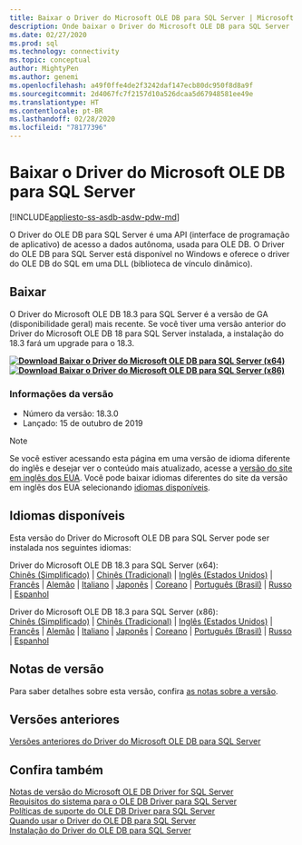 ```yaml
---
title: Baixar o Driver do Microsoft OLE DB para SQL Server | Microsoft Docs
description: Onde baixar o Driver do Microsoft OLE DB para SQL Server
ms.date: 02/27/2020
ms.prod: sql
ms.technology: connectivity
ms.topic: conceptual
author: MightyPen
ms.author: genemi
ms.openlocfilehash: a49f0ffe4de2f3242daf147ecb80dc950f8d8a9f
ms.sourcegitcommit: 2d4067fc7f2157d10a526dcaa5d67948581ee49e
ms.translationtype: HT
ms.contentlocale: pt-BR
ms.lasthandoff: 02/28/2020
ms.locfileid: "78177396"
---
```

# <a name="download-microsoft-ole-db-driver-for-sql-server"></a>Baixar o Driver do Microsoft OLE DB para SQL Server

[!INCLUDE[appliesto-ss-asdb-asdw-pdw-md](../../includes/appliesto-ss-asdb-asdw-pdw-md.md)]

O Driver do OLE DB para SQL Server é uma API (interface de programação de aplicativo) de acesso a dados autônoma, usada para OLE DB. O Driver do OLE DB para SQL Server está disponível no Windows e oferece o driver do OLE DB do SQL em uma DLL (biblioteca de vínculo dinâmico).

## <a name="download"></a>Baixar

O Driver do Microsoft OLE DB 18.3 para SQL Server é a versão de GA (disponibilidade geral) mais recente. Se você tiver uma versão anterior do Driver do Microsoft OLE DB 18 para SQL Server instalada, a instalação do 18.3 fará um upgrade para o 18.3.

**[![Download](../../ssdt/media/download.png) Baixar o Driver do Microsoft OLE DB para SQL Server (x64)](https://go.microsoft.com/fwlink/?linkid=2117515)**  
**[![Download](../../ssdt/media/download.png) Baixar o Driver do Microsoft OLE DB para SQL Server (x86)](https://go.microsoft.com/fwlink/?linkid=2117517)**  

### <a name="version-information"></a>Informações da versão

- Número da versão: 18.3.0
- Lançado: 15 de outubro de 2019

> [!Note]
> Se você estiver acessando esta página em uma versão de idioma diferente do inglês e desejar ver o conteúdo mais atualizado, acesse a [versão do site em inglês dos EUA](https://aka.ms/downloadmsoledbsqlusenglish). Você pode baixar idiomas diferentes do site da versão em inglês dos EUA selecionando [idiomas disponíveis](#available-languages).

## <a name="available-languages"></a>Idiomas disponíveis

Esta versão do Driver do Microsoft OLE DB para SQL Server pode ser instalada nos seguintes idiomas:

Driver do Microsoft OLE DB 18.3 para SQL Server (x64):  
[Chinês (Simplificado)](https://go.microsoft.com/fwlink/?linkid=2117515&clcid=0x804) | [Chinês (Tradicional)](https://go.microsoft.com/fwlink/?linkid=2117515&clcid=0x404) | [Inglês (Estados Unidos)](https://go.microsoft.com/fwlink/?linkid=2117515&clcid=0x409) | [Francês](https://go.microsoft.com/fwlink/?linkid=2117515&clcid=0x40c) | [Alemão](https://go.microsoft.com/fwlink/?linkid=2117515&clcid=0x407) | [Italiano](https://go.microsoft.com/fwlink/?linkid=2117515&clcid=0x410) | [Japonês](https://go.microsoft.com/fwlink/?linkid=2117515&clcid=0x411) | [Coreano](https://go.microsoft.com/fwlink/?linkid=2117515&clcid=0x412) | [Português (Brasil)](https://go.microsoft.com/fwlink/?linkid=2117515&clcid=0x416) | [Russo](https://go.microsoft.com/fwlink/?linkid=2117515&clcid=0x419) | [Espanhol](https://go.microsoft.com/fwlink/?linkid=2117515&clcid=0x40a)

Driver do Microsoft OLE DB 18.3 para SQL Server (x86):  
[Chinês (Simplificado)](https://go.microsoft.com/fwlink/?linkid=2117517&clcid=0x804) | [Chinês (Tradicional)](https://go.microsoft.com/fwlink/?linkid=2117517&clcid=0x404) | [Inglês (Estados Unidos)](https://go.microsoft.com/fwlink/?linkid=2117517&clcid=0x409) | [Francês](https://go.microsoft.com/fwlink/?linkid=2117517&clcid=0x40c) | [Alemão](https://go.microsoft.com/fwlink/?linkid=2117517&clcid=0x407) | [Italiano](https://go.microsoft.com/fwlink/?linkid=2117517&clcid=0x410) | [Japonês](https://go.microsoft.com/fwlink/?linkid=2117517&clcid=0x411) | [Coreano](https://go.microsoft.com/fwlink/?linkid=2117517&clcid=0x412) | [Português (Brasil)](https://go.microsoft.com/fwlink/?linkid=2117517&clcid=0x416) | [Russo](https://go.microsoft.com/fwlink/?linkid=2117517&clcid=0x419) | [Espanhol](https://go.microsoft.com/fwlink/?linkid=2117517&clcid=0x40a)

## <a name="release-notes"></a>Notas de versão

Para saber detalhes sobre esta versão, confira [as notas sobre a versão](release-notes-for-oledb-driver-for-sql-server.md).

## <a name="previous-releases"></a>Versões anteriores

[Versões anteriores do Driver do Microsoft OLE DB para SQL Server](release-notes-for-oledb-driver-for-sql-server.md#previous-releases)

## <a name="see-also"></a>Confira também

[Notas de versão do Microsoft OLE DB Driver for SQL Server](release-notes-for-oledb-driver-for-sql-server.md)  
[Requisitos do sistema para o OLE DB Driver para SQL Server](system-requirements-for-oledb-driver-for-sql-server.md)  
[Políticas de suporte do OLE DB Driver para SQL Server](applications\support-policies-for-oledb-driver-for-sql-server.md)  
[Quando usar o Driver do OLE DB para SQL Server](when-to-use-oledb-driver-for-sql-server.md)  
[Instalação do Driver do OLE DB para SQL Server](applications/installing-oledb-driver-for-sql-server.md)
